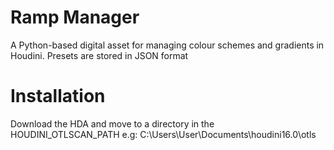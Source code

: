 # Ramp Manager

A Python-based digital asset for managing colour schemes and gradients in Houdini. Presets are stored in JSON format

# Installation
Download the HDA and move to a directory in the HOUDINI_OTLSCAN_PATH
e.g: C:\Users\User\Documents\houdini16.0\otls
